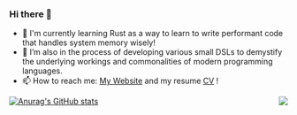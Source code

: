 ### Hi there 👋


- 🌱 I'm currently learning Rust as a way to learn to write performant code that handles system memory wisely!
- 🤔  I’m also in the process of developing various small DSLs to demystify the underlying workings and commonalities of modern programming languages.
- 📫 How to reach me: [My Website](https://l-const.com/) and my resume [CV](https://l-const.com/cv.pdf) !

[![Anurag's GitHub stats](https://github-readme-stats.vercel.app/api?username=l-const&theme=gotham&layout=compact&card_width=300&hide_border=true)](https://github.com/anuraghazra/github-readme-stats)<a href="https://github.com/anuraghazra/github-readme-stats"> <img align="right" src="https://github-readme-stats.vercel.app/api/top-langs/?username=l-const&exclude_repo=nand2tetris,blog,fullopen&theme=gotham&layout=compact&card_width=300&hide_border=true&langs_count=8" />
</a>
